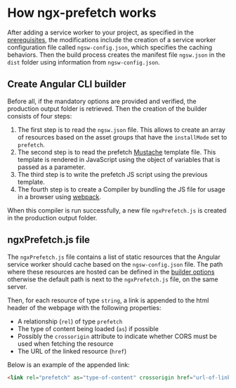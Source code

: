 # How ngx-prefetch works

After adding a service worker to your project, as specified in the [prerequisites](README.md#prerequisites), the modifications include 
the creation of a service worker configuration file called `ngsw-config.json`, which specifies the caching behaviors. 
Then the build process creates the manifest file `ngsw.json` in the `dist` folder using information from `ngsw-config.json`.

## Create Angular CLI builder

Before all, if the mandatory options are provided and verified, the production output folder is retrieved.
Then the creation of the builder consists of four steps:

1. The first step is to read the `ngsw.json` file. This allows to create an array of resources based on the asset groups that have the `installMode` set to `prefetch`.
2. The second step is to read the prefetch [Mustache](https://mustache.github.io/) template file. This template is rendered in JavaScript using the object of variables that is passed as a parameter.
3. The third step is to write the prefetch JS script using the previous template.
4. The fourth step is to create a Compiler by bundling the JS file for usage in a browser using [webpack](https://webpack.js.org/).

When this compiler is run successfully, a new file `ngxPrefetch.js` is created in the production output folder.

## ngxPrefetch.js file

The `ngxPrefetch.js` file contains a list of static resources that the Angular service worker should cache based on the `ngsw-config.json` file.
The path where these resources are hosted can be defined in the [builder options](README.md#builder-options) otherwise the default path is next to the `ngxPrefetch.js` file, on the same server.

Then, for each resource of type `string`, a link is appended to the html header of the webpage with the following properties:
* A relationship (`rel`) of type `prefetch`
* The type of content being loaded (`as`) if possible
* Possibly the `crossorigin` attribute to indicate whether CORS must be used when fetching the resource
* The URL of the linked resource (`href`)

Below is an example of the appended link: 

```html
<link rel="prefetch" as="type-of-content" crossorigin href="url-of-linked-resource">
```

